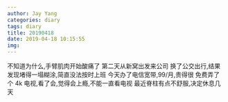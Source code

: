 ```yaml
---
author: Jay Yang
categories: diary
tags: diary
title: 20190418
date: 2019-04-18 10:15:55
img:
---
```


不知道为什么,手臂肌肉开始酸痛了
第二天从新窝出发来公司
换了公交出行,结果发现堵得一塌糊涂,简直没法按时上班
今天办了电信宽带,99/月,贵得很
免费弄了个 4k 电视,看了会,觉得会上瘾,不能一直看电视
最近脊柱有点不舒服,决定休息几天
